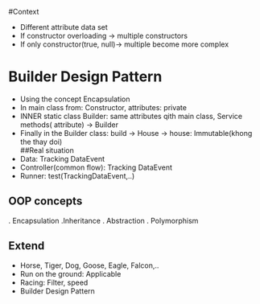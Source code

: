 #Context
* Different attribute data set
* If constructor overloading -> multiple constructors
* If only constructor(true, null)-> multiple become more complex

# Builder Design Pattern
* Using the concept Encapsulation
* In main class from: Constructor, attributes: private
* INNER static class Builder: same attributes qith main class,
Service methods( attribute) -> Builder
* Finally in the Builder class: build -> House -> house: Immutable(khong the thay doi)  
##Real situation
* Data: Tracking DataEvent
* Controller(common flow): Tracking DataEvent
* Runner: test(TrackingDataEvent,..)

## OOP concepts
. Encapsulation
.Inheritance
. Abstraction
. Polymorphism

## Extend
* Horse, Tiger, Dog, Goose, Eagle, Falcon,..
* Run on the ground: Applicable
* Racing: Filter, speed
* Builder Design Pattern

